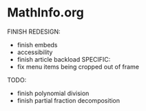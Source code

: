# MathInfo.org

FINISH REDESIGN:
- finish embeds
- accessibility
- finish article backload
SPECIFIC:
- fix menu items being cropped out of frame


TODO:

- finish polynomial division
- finish partial fraction decomposition

